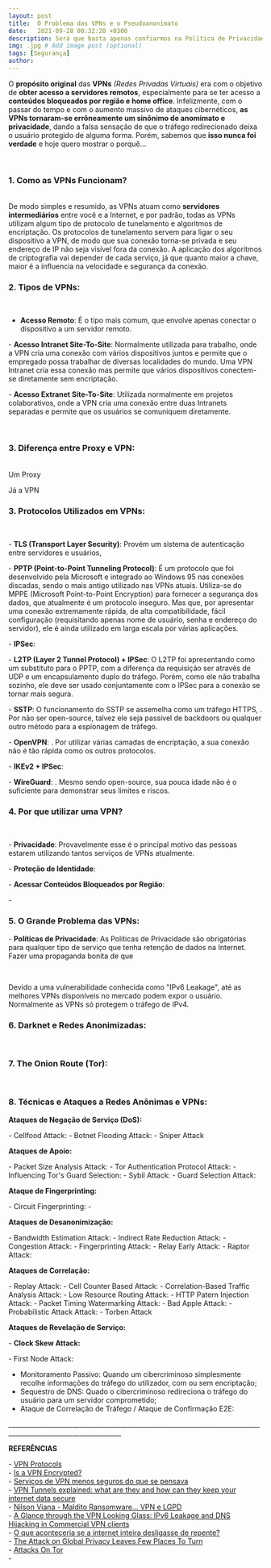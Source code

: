 ```yaml
---
layout: post
title:  O Problema das VPNs e o Pseudoanonimato
date:   2021-09-28 08:32:20 +0300
description: Será que basta apenas confiarmos na Política de Privacidade de um serviço? # Add post description (optional)
img: .jpg # Add image post (optional)
tags: [Segurança]
author:
---
```

<p>O <b>propósito original</b> das <b>VPNs</b> <i>(Redes Privadas Virtuais)</i> era com o objetivo de <b>obter acesso a servidores remotos</b>, especialmente para se ter acesso a <b>conteúdos bloqueados por região e home office</b>. Infelizmente, com o passar do tempo e com o aumento massivo de ataques cibernéticos, <b>as VPNs tornaram-se errôneamente um sinônimo de anomimato e privacidade</b>, dando a falsa sensação de que o tráfego redirecionado deixa o usuário protegido de alguma forma. Porém, sabemos que <b>isso nunca foi verdade</b> e hoje quero mostrar o porquê...<p> 

<p> </p>

<p><b><h3>1. Como as VPNs Funcionam?</h3></b><br>
De modo simples e resumido, as VPNs atuam como <b>servidores intermediários</b> entre você e a Internet, e por padrão, todas as VPNs utilizam algum tipo de protocolo de tunelamento e algoritmos de encriptação. Os protocolos de tunelamento servem para ligar o seu dispositivo a VPN, de modo que sua conexão torna-se privada e seu endereço de IP não seja visível fora da conexão. A aplicação dos algoritmos de criptografia vai depender de cada serviço, já que quanto maior a chave, maior é a influencia na velocidade e segurança da conexão.</p>

<p><b><h3>2. Tipos de VPNs:</h3></b><br>

- <b>Acesso Remoto</b>: É o tipo mais comum, que envolve apenas conectar o dispositivo a um servidor remoto.</p>

<p>- <b>Acesso Intranet Site-To-Site</b>: Normalmente utilizada para trabalho, onde a VPN cria uma conexão com vários dispositivos juntos e permite que o empregado possa trabalhar de diversas localidades do mundo. Uma VPN Intranet cria essa conexão mas permite que vários dispositivos conectem-se diretamente sem encriptação.</p>

<p>- <b>Acesso Extranet Site-To-Site</b>: Utilizada normalmente em projetos colaborativos, onde a VPN cria uma conexão entre duas Intranets separadas e permite que os usuários se comuniquem diretamente.</p>

<p> </p>

<p><b><h3>3. Diferença entre Proxy e VPN:</h3></b><br>
Um Proxy

<p>Já a VPN

<p><b><h3>3. Protocolos Utilizados em VPNs:</h3></b><br>
<p>- <b>TLS (Transport Layer Security)</b>: Provém um sistema de autenticação entre servidores e usuários,

<p>- <b>PPTP (Point-to-Point Tunneling Protocol)</b>: É um protocolo que foi desenvolvido pela Microsoft e integrado ao Windows 95 nas conexões discadas, sendo o mais antigo utilizado nas VPNs atuais. Utiliza-se do MPPE (Microsoft Point-to-Point Encryption) para fornecer a segurança dos dados, que atualmente é um protocolo inseguro. Mas que, por apresentar uma conexão extremamente rápida, de alta compatibilidade, fácil configuração (requisitando apenas nome de usuário, senha e endereço do servidor), ele é ainda utilizado em larga escala por várias aplicações.</p>

<p>- <b>IPSec</b>: 

<p>- <b>L2TP (Layer 2 Tunnel Protocol) + IPSec</b>: O L2TP foi apresentando como um substituto para o PPTP, com a diferença da requisição ser através de UDP e um encapsulamento duplo do tráfego. Porém, como ele não trabalha sozinho, ele deve ser usado conjuntamente com o IPSec para a conexão se tornar mais segura.</p> 

<p>- <b>SSTP</b>: O funcionamento do SSTP se assemelha como um tráfego HTTPS, . Por não ser open-source, talvez ele seja passível de backdoors ou qualquer outro método para a espionagem de tráfego. 

<p>- <b>OpenVPN</b>: . Por utilizar várias camadas de encriptação, a sua conexão não é tão rápida como os outros protocolos.

<p>- <b>IKEv2 + IPSec</b>:

<p>- <b>WireGuard</b>: . Mesmo sendo open-source, sua pouca idade não é o suficiente para demonstrar seus limites e riscos.


<p><b><h3>4. Por que utilizar uma VPN?</h3></b><br>

<p>- <b>Privacidade</b>: Provavelmente esse é o principal motivo das pessoas estarem utilizando tantos serviços de VPNs atualmente. 

<p>- <b>Proteção de Identidade</b>: 

<p>- <b>Acessar Conteúdos Bloqueados por Região</b>:

<p>- 

<p><b><h3>5. O Grande Problema das VPNs:</h3></b></p>

<p>- <b>Políticas de Privacidade</b>: As Políticas de Privacidade são obrigatórias para qualquer tipo de serviço que tenha retenção de dados na Internet. Fazer uma propaganda bonita de que 



<p> </p>





Devido a uma vulnerabilidade conhecida como "IPv6 Leakage", até as melhores VPNs disponíveis no mercado podem expor o usuário. Normalmente as VPNs só protegem o tráfego de IPv4.




<p><b><h3>6. Darknet e Redes Anonimizadas:</h3></b><br>

<p><b><h3>7. The Onion Route (Tor):</h3></b><br>







<p><b><h3>8. Técnicas e Ataques a Redes Anônimas e VPNs:</h3></b></p>

<p><b>Ataques de Negação de Serviço (DoS):</b></p>
- Cellfood Attack:
- Botnet Flooding Attack:
- Sniper Attack
  
<p><b>Ataques de Apoio:</b></p>
- Packet Size Analysis Attack:
- Tor Authentication Protocol Attack:
- Influencing Tor's Guard Selection:
- Sybil Attack:
- Guard Selection Attack:

<p><b>Ataque de Fingerprinting:</b><p>
- Circuit Fingerprinting:
- 
  
<p><b>Ataques de Desanonimização:</b><p>
- Bandwidth Estimation Attack:
- Indirect Rate Reduction Attack:
- Congestion Attack:
- Fingerprinting Attack:
- Relay Early Attack:
- Raptor Attack:
  
<p><b>Ataques de Correlação:</b><p>
- Replay Attack:
- Cell Counter Based Attack:
- Correlation-Based Traffic Analysis Attack:
- Low Resource Routing Attack:
- HTTP Patern Injection Attack:
- Packet Timing Watermarking Attack:
- Bad Apple Attack:
- Probabilistic Attack Attack:
- Torben Attack


<p><b>Ataques de Revelação de Serviço:</b></p>
<p>- <b>Clock Skew Attack:</b>

<p>- First Node Attack:</b> 


- Monitoramento Passivo: Quando um cibercriminoso simplesmente recolhe informações do tráfego do utilizador, com ou sem encriptação;
- Sequestro de DNS: Quado o cibercriminoso redireciona o tráfego do usuário para um servidor comprometido;
- Ataque de Correlação de Tráfego / Ataque de Confirmação E2E: 


<p>_________________________________________________________________________________________________________________</p>
<p><b>REFERÊNCIAS</b></p>
<p>- <a href="https://www.netmotionsoftware.com/blog/connectivity/vpn-protocols">VPN Protocols</a><br>
- <a href="https://www.security.org/vpn/encryption/">Is a VPN Encrypted?</a><br>
- <a href="https://www.computerworld.com.pt/2015/07/02/servicos-de-vpn-menos-seguros-do-que-se-pensava/">Serviços de VPN menos seguros do que se pensava</a><br>
- <a href="https://www.techradar.com/vpn/vpn-tunnels-explained-how-to-keep-your-internet-data-secure">VPN Tunnels explained: what are they and how can they keep your internet data secure</a><br>
- <a href="https://pt.linkedin.com/pulse/maldito-ransomware-vpn-e-lgpd-nilson-vianna-m-sc-">Nilson Viana - Maldito Ransomware... VPN e LGPD</a><br>
- <a href="https://sciendo.com/article/10.1515/popets-2015-0006">A Glance through the VPN Looking Glass: IPv6 Leakage and DNS Hijacking in Commercial VPN clients</a><br>
- <a href="https://gizmodo.uol.com.br/internet-desligar-de-repente/">O que aconteceria se a internet inteira desligasse de repente?</a><br>
- <a href="https://www.wired.com/story/china-russia-vpn-crackdown/">The Attack on Global Privacy Leaves Few Places To Turn</a><br>
- <a href="https://github.com/Attacks-on-Tor/Attacks-on-Tor">Attacks On Tor</a><br>
- 
 
